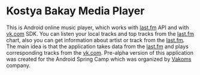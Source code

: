 # Kostya Bakay Media Player
This is Android online music player, which works with [last.fm](https://www.last.fm) API and with [vk.com](https://vk.com) SDK. You can 
listen your local tracks and top tracks from the [last.fm](https://www.last.fm/music) chart, also you can get information about artist or 
track from the [last.fm](https://www.last.fm). The main idea is that the application takes data from the [last.fm](https://www.last.fm) and 
plays corresponding tracks from the [vk.com](https://vk.com). Pre-alpha version of this application was created for the Android Spring Camp 
which was organized by [Vakoms](https://vakoms.com) company. 
